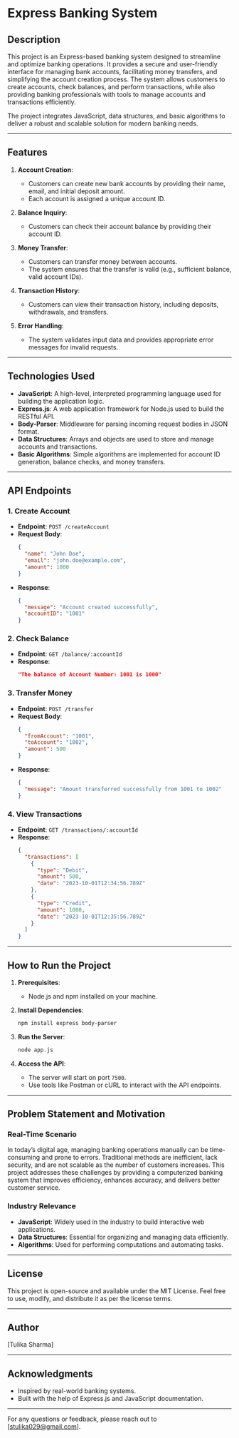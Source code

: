 # Express Banking System

## Description

This project is an Express-based banking system designed to streamline and optimize banking operations. It provides a secure and user-friendly interface for managing bank accounts, facilitating money transfers, and simplifying the account creation process. The system allows customers to create accounts, check balances, and perform transactions, while also providing banking professionals with tools to manage accounts and transactions efficiently.

The project integrates JavaScript, data structures, and basic algorithms to deliver a robust and scalable solution for modern banking needs.

---

## Features

1. **Account Creation**: 
   - Customers can create new bank accounts by providing their name, email, and initial deposit amount.
   - Each account is assigned a unique account ID.

2. **Balance Inquiry**: 
   - Customers can check their account balance by providing their account ID.

3. **Money Transfer**: 
   - Customers can transfer money between accounts.
   - The system ensures that the transfer is valid (e.g., sufficient balance, valid account IDs).

4. **Transaction History**: 
   - Customers can view their transaction history, including deposits, withdrawals, and transfers.

5. **Error Handling**: 
   - The system validates input data and provides appropriate error messages for invalid requests.

---

## Technologies Used

- **JavaScript**: A high-level, interpreted programming language used for building the application logic.
- **Express.js**: A web application framework for Node.js used to build the RESTful API.
- **Body-Parser**: Middleware for parsing incoming request bodies in JSON format.
- **Data Structures**: Arrays and objects are used to store and manage accounts and transactions.
- **Basic Algorithms**: Simple algorithms are implemented for account ID generation, balance checks, and money transfers.

---

## API Endpoints

### 1. **Create Account**
- **Endpoint**: `POST /createAccount`
- **Request Body**:
  ```json
  {
    "name": "John Doe",
    "email": "john.doe@example.com",
    "amount": 1000
  }
  ```
- **Response**:
  ```json
  {
    "message": "Account created successfully",
    "accountID": "1001"
  }
  ```

### 2. **Check Balance**
- **Endpoint**: `GET /balance/:accountId`
- **Response**:
  ```json
  "The balance of Account Number: 1001 is 1000"
  ```

### 3. **Transfer Money**
- **Endpoint**: `POST /transfer`
- **Request Body**:
  ```json
  {
    "fromAccount": "1001",
    "toAccount": "1002",
    "amount": 500
  }
  ```
- **Response**:
  ```json
  {
    "message": "Amount transferred successfully from 1001 to 1002"
  }
  ```

### 4. **View Transactions**
- **Endpoint**: `GET /transactions/:accountId`
- **Response**:
  ```json
  {
    "transactions": [
      {
        "type": "Debit",
        "amount": 500,
        "date": "2023-10-01T12:34:56.789Z"
      },
      {
        "type": "Credit",
        "amount": 1000,
        "date": "2023-10-01T12:35:56.789Z"
      }
    ]
  }
  ```

---

## How to Run the Project

1. **Prerequisites**:
   - Node.js and npm installed on your machine.

2. **Install Dependencies**:
   ```bash
   npm install express body-parser
   ```

3. **Run the Server**:
   ```bash
   node app.js
   ```

4. **Access the API**:
   - The server will start on port `7500`.
   - Use tools like Postman or cURL to interact with the API endpoints.

---

## Problem Statement and Motivation

### Real-Time Scenario
In today’s digital age, managing banking operations manually can be time-consuming and prone to errors. Traditional methods are inefficient, lack security, and are not scalable as the number of customers increases. This project addresses these challenges by providing a computerized banking system that improves efficiency, enhances accuracy, and delivers better customer service.

### Industry Relevance
- **JavaScript**: Widely used in the industry to build interactive web applications.
- **Data Structures**: Essential for organizing and managing data efficiently.
- **Algorithms**: Used for performing computations and automating tasks.

---

## License
This project is open-source and available under the MIT License. Feel free to use, modify, and distribute it as per the license terms.

---

## Author
[Tulika Sharma]

---

## Acknowledgments
- Inspired by real-world banking systems.
- Built with the help of Express.js and JavaScript documentation.

---

For any questions or feedback, please reach out to [stulika029@gmail.com].
